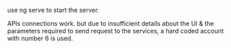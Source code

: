 use ng serve to start the server.


APIs connections work. but due to insufficient details about the UI & the parameters required to send request to the services, a hard coded account with number 6 is used.
